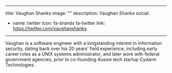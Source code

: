 
---
title: Vaughan Shanks
image: ""
description: Vaughan Shanks
social:

  - name: twitter
    icon: fa-brands fa-twitter
    link: https://twitter.com/vaughanshanks

---

Vaughan is a software engineer with a longstanding interest in information security, dating back over his 20 years’ field experience, including early career roles as a UNIX systems administrator, and later work with federal government agencies, prior to co-founding Aussie tech startup Cydarm Technologies.